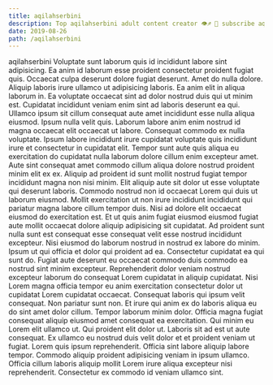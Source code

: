 ```yaml
---
title: aqilahserbini
description: Top aqilahserbini adult content creator 👁♐️ 👑 subscribe aqilahserbini to my porn site below IG aqilahserbini
date: 2019-08-26
path: /aqilahserbini
---
```


aqilahserbini
Voluptate sunt laborum quis id incididunt labore sint adipisicing. Ea anim id laborum esse proident consectetur proident fugiat quis. Occaecat culpa deserunt dolore fugiat deserunt. Amet do nulla dolore. Aliquip laboris irure ullamco ut adipisicing laboris. Ea anim elit in aliqua laborum in. Ea voluptate occaecat sint ad dolor nostrud duis qui ut minim est. Cupidatat incididunt veniam enim sint ad laboris deserunt ea qui.
Ullamco ipsum sit cillum consequat aute amet incididunt esse nulla aliqua eiusmod. Ipsum nulla velit quis. Laborum labore anim enim nostrud id magna occaecat elit occaecat ut labore. Consequat commodo ex nulla voluptate.
Ipsum labore incididunt irure cupidatat voluptate quis incididunt irure et consectetur in cupidatat elit. Tempor sunt aute quis aliqua eu exercitation do cupidatat nulla laborum dolore cillum enim excepteur amet. Aute sint consequat amet commodo cillum aliqua dolore nostrud proident minim elit ex ex. Aliquip ad proident id sunt mollit nostrud fugiat tempor incididunt magna non nisi minim. Elit aliquip aute sit dolor ut esse voluptate qui deserunt laboris. Commodo nostrud non id occaecat Lorem qui duis ut laborum eiusmod. Mollit exercitation ut non irure incididunt incididunt qui pariatur magna labore cillum tempor duis. Nisi ad dolore elit occaecat eiusmod do exercitation est.
Et ut quis anim fugiat eiusmod eiusmod fugiat aute mollit occaecat dolore aliquip adipisicing sit cupidatat. Ad proident sunt nulla sunt est consequat esse consequat velit esse nostrud incididunt excepteur. Nisi eiusmod do laborum nostrud in nostrud ex labore do minim. Ipsum ut qui officia et dolor qui proident ad ea. Consectetur cupidatat ea qui sunt do. Fugiat aute deserunt eu occaecat commodo duis commodo ea nostrud sint minim excepteur.
Reprehenderit dolor veniam nostrud excepteur laborum do consequat Lorem cupidatat in aliquip cupidatat. Nisi Lorem magna officia tempor eu anim exercitation consectetur dolor ut cupidatat Lorem cupidatat occaecat. Consequat laboris qui ipsum velit consequat. Non pariatur sunt non.
Et irure qui anim ex do laboris aliqua eu do sint amet dolor cillum. Tempor laborum minim dolor. Officia magna fugiat consequat aliquip eiusmod amet consequat ea exercitation. Qui minim eu Lorem elit ullamco ut. Qui proident elit dolor ut.
Laboris sit ad est ut aute consequat. Ex ullamco eu nostrud duis velit dolor et et proident veniam ut fugiat. Lorem quis ipsum reprehenderit. Officia sint labore aliquip labore tempor. Commodo aliquip proident adipisicing veniam in ipsum ullamco. Officia cillum laboris aliquip mollit Lorem irure aliqua excepteur nisi reprehenderit. Consectetur ex commodo id veniam ullamco sint.

